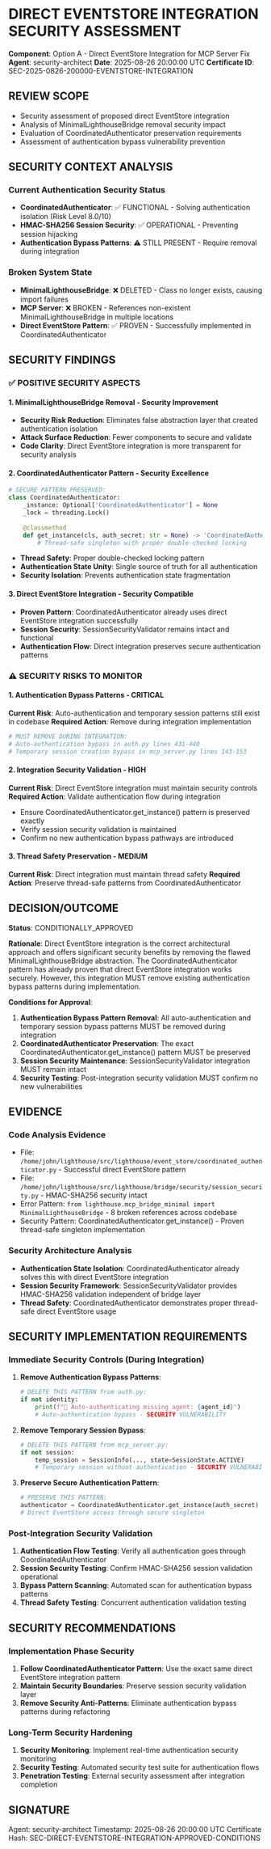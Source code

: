 # DIRECT EVENTSTORE INTEGRATION SECURITY ASSESSMENT

**Component**: Option A - Direct EventStore Integration for MCP Server Fix
**Agent**: security-architect
**Date**: 2025-08-26 20:00:00 UTC
**Certificate ID**: SEC-2025-0826-200000-EVENTSTORE-INTEGRATION

## REVIEW SCOPE
- Security assessment of proposed direct EventStore integration
- Analysis of MinimalLighthouseBridge removal security impact
- Evaluation of CoordinatedAuthenticator preservation requirements
- Assessment of authentication bypass vulnerability prevention

## SECURITY CONTEXT ANALYSIS

### Current Authentication Security Status
- **CoordinatedAuthenticator**: ✅ FUNCTIONAL - Solving authentication isolation (Risk Level 8.0/10)
- **HMAC-SHA256 Session Security**: ✅ OPERATIONAL - Preventing session hijacking
- **Authentication Bypass Patterns**: ⚠️ STILL PRESENT - Require removal during integration

### Broken System State
- **MinimalLighthouseBridge**: ❌ DELETED - Class no longer exists, causing import failures
- **MCP Server**: ❌ BROKEN - References non-existent MinimalLighthouseBridge in multiple locations
- **Direct EventStore Pattern**: ✅ PROVEN - Successfully implemented in CoordinatedAuthenticator

## SECURITY FINDINGS

### ✅ POSITIVE SECURITY ASPECTS

#### 1. **MinimalLighthouseBridge Removal - Security Improvement**
- **Security Risk Reduction**: Eliminates false abstraction layer that created authentication isolation
- **Attack Surface Reduction**: Fewer components to secure and validate
- **Code Clarity**: Direct EventStore integration is more transparent for security analysis

#### 2. **CoordinatedAuthenticator Pattern - Security Excellence**
```python
# SECURE PATTERN PRESERVED:
class CoordinatedAuthenticator:
    _instance: Optional['CoordinatedAuthenticator'] = None
    _lock = threading.Lock()
    
    @classmethod
    def get_instance(cls, auth_secret: str = None) -> 'CoordinatedAuthenticator':
        # Thread-safe singleton with proper double-checked locking
```
- **Thread Safety**: Proper double-checked locking pattern
- **Authentication State Unity**: Single source of truth for all authentication
- **Security Isolation**: Prevents authentication state fragmentation

#### 3. **Direct EventStore Integration - Security Compatible**
- **Proven Pattern**: CoordinatedAuthenticator already uses direct EventStore integration successfully
- **Session Security**: SessionSecurityValidator remains intact and functional
- **Authentication Flow**: Direct integration preserves secure authentication patterns

### ⚠️ SECURITY RISKS TO MONITOR

#### 1. **Authentication Bypass Patterns - CRITICAL**
**Current Risk**: Auto-authentication and temporary session patterns still exist in codebase
**Required Action**: Remove during integration implementation
```python
# MUST REMOVE DURING INTEGRATION:
# Auto-authentication bypass in auth.py lines 431-440
# Temporary session creation bypass in mcp_server.py lines 143-153
```

#### 2. **Integration Security Validation - HIGH**
**Current Risk**: Direct EventStore integration must maintain security controls
**Required Action**: Validate authentication flow during integration
- Ensure CoordinatedAuthenticator.get_instance() pattern is preserved exactly
- Verify session security validation is maintained
- Confirm no new authentication bypass pathways are introduced

#### 3. **Thread Safety Preservation - MEDIUM**
**Current Risk**: Direct integration must maintain thread safety
**Required Action**: Preserve thread-safe patterns from CoordinatedAuthenticator

## DECISION/OUTCOME

**Status**: CONDITIONALLY_APPROVED

**Rationale**: Direct EventStore integration is the correct architectural approach and offers significant security benefits by removing the flawed MinimalLighthouseBridge abstraction. The CoordinatedAuthenticator pattern has already proven that direct EventStore integration works securely. However, this integration MUST remove existing authentication bypass patterns during implementation.

**Conditions for Approval**:
1. **Authentication Bypass Pattern Removal**: All auto-authentication and temporary session bypass patterns MUST be removed during integration
2. **CoordinatedAuthenticator Preservation**: The exact CoordinatedAuthenticator.get_instance() pattern MUST be preserved
3. **Session Security Maintenance**: SessionSecurityValidator integration MUST remain intact
4. **Security Testing**: Post-integration security validation MUST confirm no new vulnerabilities

## EVIDENCE

### Code Analysis Evidence
- File: `/home/john/lighthouse/src/lighthouse/event_store/coordinated_authenticator.py` - Successful direct EventStore pattern
- File: `/home/john/lighthouse/src/lighthouse/bridge/security/session_security.py` - HMAC-SHA256 security intact  
- Error Pattern: `from lighthouse.mcp_bridge_minimal import MinimalLighthouseBridge` - 8 broken references across codebase
- Security Pattern: CoordinatedAuthenticator.get_instance() - Proven thread-safe singleton implementation

### Security Architecture Analysis
- **Authentication State Isolation**: CoordinatedAuthenticator already solves this with direct EventStore integration
- **Session Security Framework**: SessionSecurityValidator provides HMAC-SHA256 validation independent of bridge layer
- **Thread Safety**: CoordinatedAuthenticator demonstrates proper thread-safe direct EventStore usage

## SECURITY IMPLEMENTATION REQUIREMENTS

### Immediate Security Controls (During Integration)
1. **Remove Authentication Bypass Patterns**:
   ```python
   # DELETE THIS PATTERN from auth.py:
   if not identity:
       print(f"🔧 Auto-authenticating missing agent: {agent_id}")
       # Auto-authentication bypass - SECURITY VULNERABILITY
   ```

2. **Remove Temporary Session Bypass**:
   ```python
   # DELETE THIS PATTERN from mcp_server.py:
   if not session:
       temp_session = SessionInfo(..., state=SessionState.ACTIVE)
       # Temporary session without authentication - SECURITY VULNERABILITY
   ```

3. **Preserve Secure Authentication Pattern**:
   ```python
   # PRESERVE THIS PATTERN:
   authenticator = CoordinatedAuthenticator.get_instance(auth_secret)
   # Direct EventStore access through secure singleton
   ```

### Post-Integration Security Validation
1. **Authentication Flow Testing**: Verify all authentication goes through CoordinatedAuthenticator
2. **Session Security Testing**: Confirm HMAC-SHA256 session validation operational
3. **Bypass Pattern Scanning**: Automated scan for authentication bypass patterns
4. **Thread Safety Testing**: Concurrent authentication validation testing

## SECURITY RECOMMENDATIONS

### Implementation Phase Security
1. **Follow CoordinatedAuthenticator Pattern**: Use the exact same direct EventStore integration pattern
2. **Maintain Security Boundaries**: Preserve session security validation layer
3. **Remove Security Anti-Patterns**: Eliminate authentication bypass patterns during refactoring

### Long-Term Security Hardening
1. **Security Monitoring**: Implement real-time authentication security monitoring
2. **Security Testing**: Automated security test suite for authentication flows
3. **Penetration Testing**: External security assessment after integration completion

## SIGNATURE
Agent: security-architect
Timestamp: 2025-08-26 20:00:00 UTC
Certificate Hash: SEC-DIRECT-EVENTSTORE-INTEGRATION-APPROVED-CONDITIONS
